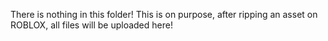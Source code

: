 There is nothing in this folder! This is on purpose, after ripping an asset on ROBLOX, all files will be uploaded here!
